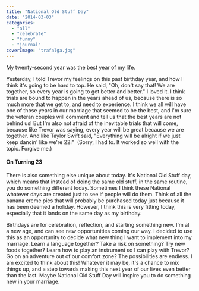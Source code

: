 ```yaml
---
title: "National Old Stuff Day"
date: "2014-03-03"
categories: 
  - "all"
  - "celebrate"
  - "funny"
  - "journal"
coverImage: "trafalga.jpg"
---
```


My twenty-second year was the best year of my life.

Yesterday, I told Trevor my feelings on this past birthday year, and how I think it's going to be hard to top. He said, "Oh, don't say that! We are together, so every year is going to get better and better." I loved it. I think trials are bound to happen in the years ahead of us, because there is so much more that we get to, and need to experience. I think we all will have one of those years in our marriage that seemed to be the best, and I'm sure the veteran couples will comment and tell us that the best years are not behind us! But I'm also not afraid of the inevitable trials that will come, because like Trevor was saying, every year will be great because we are together. And like Taylor Swift said, "Everything will be alright if we just keep dancin' like we're 22!"  (Sorry, I had to. It worked so well with the topic. Forgive me.)

#### On Turning 23

There is also something else unique about today. It's National Old Stuff day, which means that instead of doing the same old stuff, in the same routine, you do something different today. Sometimes I think these National whatever days are created just to see if people will do them. Think of all the banana creme pies that will probably be purchased today just because it has been deemed a holiday. However, I think this is very fitting today, especially that it lands on the same day as my birthday.

Birthdays are for celebration, reflection, and starting something new. I'm at a new age, and can see new opportunities coming our way. I decided to use this as an opportunity to decide what new thing I want to implement into my marriage. Learn a language together? Take a risk on something? Try new foods together? Learn how to play an instrument so I can play with Trevor? Go on an adventure out of our comfort zone? The possibilities are endless. I am excited to think about this! Whatever it may be, it's a chance to mix things up, and a step towards making this next year of our lives even better than the last. Maybe National Old Stuff Day will inspire you to do something new in your marriage.
